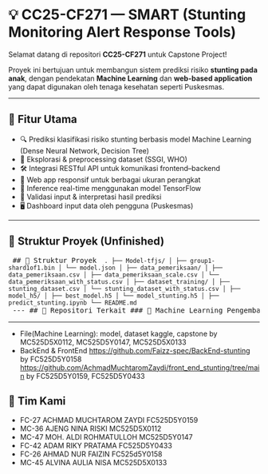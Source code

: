 # 💡 CC25-CF271 — SMART (Stunting Monitoring Alert Response Tools)

Selamat datang di repositori **CC25-CF271** untuk Capstone Project!

Proyek ini bertujuan untuk membangun sistem prediksi risiko **stunting pada anak**, dengan pendekatan **Machine Learning** dan **web-based application** yang dapat digunakan oleh tenaga kesehatan seperti Puskesmas.

---

## 🚀 Fitur Utama

- 🔍 Prediksi klasifikasi risiko stunting berbasis model Machine Learning (Dense Neural Network, Decision Tree)
- 🧪 Eksplorasi & preprocessing dataset (SSGI, WHO)
- 🛠️ Integrasi RESTful API untuk komunikasi frontend–backend
- 📱 Web app responsif untuk berbagai ukuran perangkat
- 🧠 Inference real-time menggunakan model TensorFlow
- 🧾 Validasi input & interpretasi hasil prediksi
- 🖥️ Dashboard input data oleh pengguna (Puskesmas)

---

## 📂 Struktur Proyek (Unfinished)
<pre lang="markdown"> ## 📂 Struktur Proyek <code> . ├── Model-tfjs/ │ ├── group1-shard1of1.bin │ └── model.json │ ├── data_pemeriksaan/ │ ├── data_pemeriksaan.csv │ ├── data_pemeriksaan_scale.csv │ └── data_pemeriksaan_with_status.csv │ ├── dataset_training/ │ ├── stunting_dataset.csv │ └── stunting_dataset_with_status.csv │ ├── model_h5/ │ ├── best_model.h5 │ └── model_stunting.h5 │ ├── predict_stunting.ipynb └── README.md </code> --- ## 🔗 Repositori Terkait ### 🧠 Machine Learning Pengembangan model ML & preprocessing 👥 MC525D5X0112, MC525D5Y0147, MC525D5X0133 ### 🔙 Backend [BackEnd Repository](https://github.com/Faizz-spec/BackEnd-stunting) 👤 FC525D5Y0158 ### 🎨 Frontend [FrontEnd Repository](https://github.com/AchmadMuchtaromZaydi/front_end_stunting/tree/main) 👤 FC525D5Y0159, FC525D5Y0433 </pre>

--- 
  
- File(Machine Learning): model, dataset kaggle, capstone
by MC525D5X0112, MC525D5Y0147, MC525D5X0133
- BackEnd & FrontEnd
https://github.com/Faizz-spec/BackEnd-stunting
by FC525D5Y0158
https://github.com/AchmadMuchtaromZaydi/front_end_stunting/tree/main
by FC525D5Y0159, FC525D5Y0433

## 👥 Tim Kami
- FC-27 ACHMAD MUCHTAROM ZAYDI FC525D5Y0159
- MC-36 AJENG NINA RISKI MC525D5X0112
- MC-47 MOH. ALDI ROHMATULLOH MC525D5Y0147
- FC-42 ADAM RIKY PRATAMA FC525D5Y0433
- FC-26 AHMAD NUR FAIZIN FC525d5Y0158
- MC-45 ALVINA AULIA NISA MC525D5X0133





